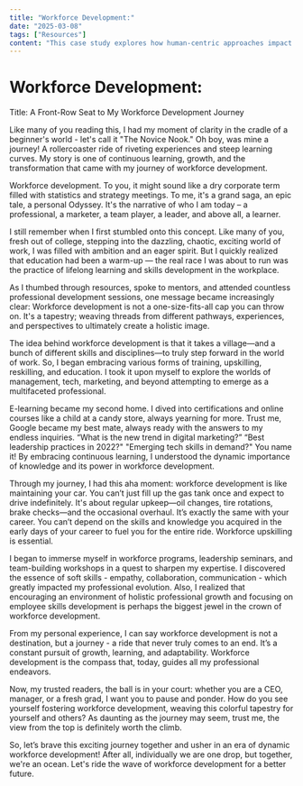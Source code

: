 ```yaml
---
title: "Workforce Development:"
date: "2025-03-08"
tags: ["Resources"]
content: "This case study explores how human-centric approaches impact real-world applications. We look at practical industry use cases..."
---
```


# Workforce Development:

Title: A Front-Row Seat to My Workforce Development Journey

Like many of you reading this, I had my moment of clarity in the cradle of a beginner's world - let's call it "The Novice Nook." Oh boy, was mine a journey! A rollercoaster ride of riveting experiences and steep learning curves. My story is one of continuous learning, growth, and the transformation that came with my journey of workforce development.

Workforce development. To you, it might sound like a dry corporate term filled with statistics and strategy meetings. To me, it's a grand saga, an epic tale, a personal Odyssey. It's the narrative of who I am today – a professional, a marketer, a team player, a leader, and above all, a learner.

I still remember when I first stumbled onto this concept. Like many of you, fresh out of college, stepping into the dazzling, chaotic, exciting world of work, I was filled with ambition and an eager spirit. But I quickly realized that education had been a warm-up — the real race I was about to run was the practice of lifelong learning and skills development in the workplace. 

As I thumbed through resources, spoke to mentors, and attended countless professional development sessions, one message became increasingly clear: Workforce development is not a one-size-fits-all cap you can throw on. It's a tapestry; weaving threads from different pathways, experiences, and perspectives to ultimately create a holistic image. 

The idea behind workforce development is that it takes a village—and a bunch of different skills and disciplines—to truly step forward in the world of work. So, I began embracing various forms of training, upskilling, reskilling, and education. I took it upon myself to explore the worlds of management, tech, marketing, and beyond attempting to emerge as a multifaceted professional.

E-learning became my second home. I dived into certifications and online courses like a child at a candy store, always yearning for more. Trust me, Google became my best mate, always ready with the answers to my endless inquiries. “What is the new trend in digital marketing?” “Best leadership practices in 2022?" "Emerging tech skills in demand?" You name it! By embracing continuous learning, I understood the dynamic importance of knowledge and its power in workforce development.

Through my journey, I had this aha moment: workforce development is like maintaining your car. You can’t just fill up the gas tank once and expect to drive indefinitely. It's about regular upkeep—oil changes, tire rotations, brake checks—and the occasional overhaul. It’s exactly the same with your career. You can’t depend on the skills and knowledge you acquired in the early days of your career to fuel you for the entire ride. Workforce upskilling is essential.

I began to immerse myself in workforce programs, leadership seminars, and team-building workshops in a quest to sharpen my expertise. I discovered the essence of soft skills - empathy, collaboration, communication - which greatly impacted my professional evolution. Also, I realized that encouraging an environment of holistic professional growth and focusing on employee skills development is perhaps the biggest jewel in the crown of workforce development.

From my personal experience, I can say workforce development is not a destination, but a journey - a ride that never truly comes to an end. It’s a constant pursuit of growth, learning, and adaptability. Workforce development is the compass that, today, guides all my professional endeavors. 

Now, my trusted readers, the ball is in your court: whether you are a CEO, manager, or a fresh grad, I want you to pause and ponder. How do you see yourself fostering workforce development, weaving this colorful tapestry for yourself and others? As daunting as the journey may seem, trust me, the view from the top is definitely worth the climb. 

So, let’s brave this exciting journey together and usher in an era of dynamic workforce development! After all, individually we are one drop, but together, we're an ocean. Let's ride the wave of workforce development for a better future.
